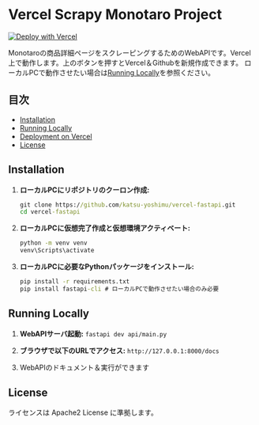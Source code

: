 # Vercel Scrapy Monotaro Project
[![Deploy with Vercel](https://vercel.com/button)](https://vercel.com/new/clone?repository-url=https%3A%2F%2Fgithub.com%2Fkatsu-yoshimu%2Fvercel-scrapy-monotaro)

Monotaroの商品詳細ページをスクレーピングするためのWebAPIです。Vercel上で動作します。上のボタンを押すとVercel＆Githubを新規作成できます。
ローカルPCで動作させたい場合は[Running Locally](#running-locally)を参照ください。

## 目次
- [Installation](#installation)
- [Running Locally](#running-locally)
- [Deployment on Vercel](#deployment-on-vercel)
- [License](#license)

## Installation

1. **ローカルPCにリポジトリのクーロン作成:**

   ```cmd
   git clone https://github.com/katsu-yoshimu/vercel-fastapi.git
   cd vercel-fastapi
	 ```

2. **ローカルPCに仮想完了作成と仮想環境アクティベート:**

	```cmd
	python -m venv venv
	venv\Scripts\activate
	```
3. **ローカルPCに必要なPythonパッケージをインストール:**
	```cmd
	pip install -r requirements.txt  
	pip install fastapi-cli # ローカルPCで動作させたい場合のみ必要
	```

## Running Locally
1. **WebAPIサーバ起動:**
```fastapi dev api/main.py```

2. **ブラウザで以下のURLでアクセス:**
```http://127.0.0.1:8000/docs```

3. WebAPIのドキュメント＆実行ができます

## License
ライセンスは Apache2 License に準拠します。

